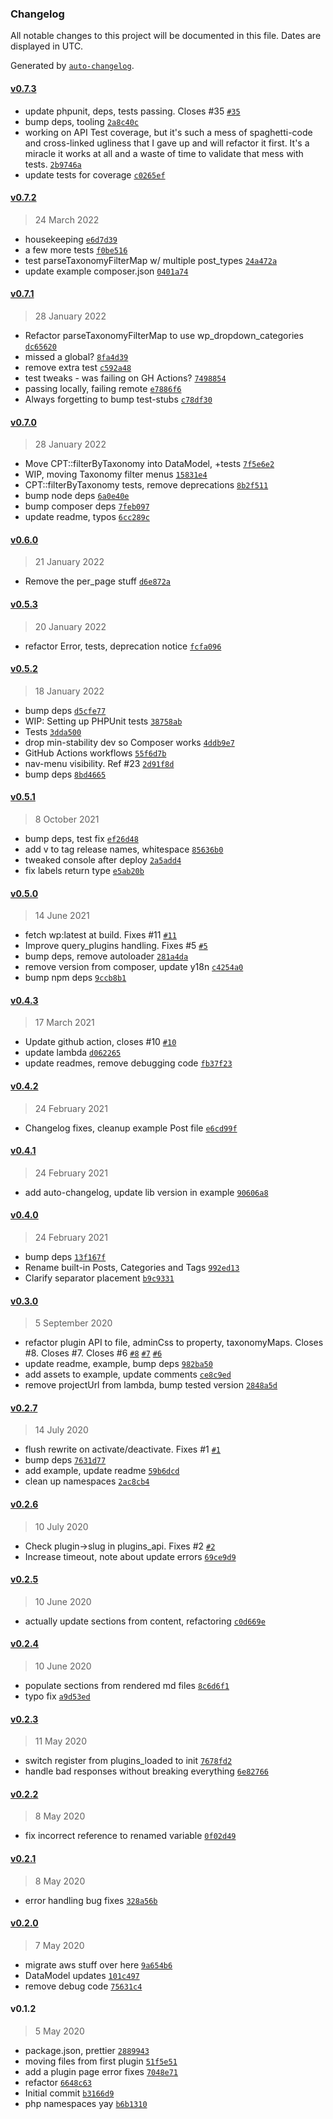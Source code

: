 ### Changelog

All notable changes to this project will be documented in this file. Dates are displayed in UTC.

Generated by [`auto-changelog`](https://github.com/CookPete/auto-changelog).

#### [v0.7.3](https://github.com/ideasonpurpose/wp-data-model/compare/v0.7.2...v0.7.3)

- update phpunit, deps, tests passing. Closes #35 [`#35`](https://github.com/ideasonpurpose/wp-data-model/issues/35)
- bump deps, tooling [`2a8c40c`](https://github.com/ideasonpurpose/wp-data-model/commit/2a8c40ccfffa0c9e7fe5a4320890b83fd776e64e)
- working on API Test coverage, but it's such a mess of spaghetti-code and cross-linked ugliness that I gave up and will refactor it first. It's a miracle it works at all and a waste of time to validate that mess with tests. [`2b9746a`](https://github.com/ideasonpurpose/wp-data-model/commit/2b9746a190301884b58d291deb1e100134197d75)
- update tests for coverage [`c0265ef`](https://github.com/ideasonpurpose/wp-data-model/commit/c0265ef00f3a7ac0c41f30626c45e70911b37306)

#### [v0.7.2](https://github.com/ideasonpurpose/wp-data-model/compare/v0.7.1...v0.7.2)

> 24 March 2022

- housekeeping [`e6d7d39`](https://github.com/ideasonpurpose/wp-data-model/commit/e6d7d392164db14e6e56c4d6eee2335b1be3342e)
- a few more tests [`f0be516`](https://github.com/ideasonpurpose/wp-data-model/commit/f0be516e6f9191c8f1f476e7add4d264f8188f73)
- test parseTaxonomyFilterMap w/ multiple post_types [`24a472a`](https://github.com/ideasonpurpose/wp-data-model/commit/24a472a7580f7434f81e074c5e01b27813a0332d)
- update example composer.json [`0401a74`](https://github.com/ideasonpurpose/wp-data-model/commit/0401a7400dbb3a7508fa763549117a4d181bdd78)

#### [v0.7.1](https://github.com/ideasonpurpose/wp-data-model/compare/v0.7.0...v0.7.1)

> 28 January 2022

- Refactor parseTaxonomyFilterMap to use wp_dropdown_categories [`dc65620`](https://github.com/ideasonpurpose/wp-data-model/commit/dc65620c70c922544466ccb708cef7c31fb40700)
- missed a global? [`8fa4d39`](https://github.com/ideasonpurpose/wp-data-model/commit/8fa4d393157cc5169392755a1d26c90712d94d28)
- remove extra test [`c592a48`](https://github.com/ideasonpurpose/wp-data-model/commit/c592a48fcd26ff24e1b64eadae9bee2d1fe6790a)
- test tweaks - was failing on GH Actions? [`7498854`](https://github.com/ideasonpurpose/wp-data-model/commit/7498854a20d7fe4bd9c91565caef34f21dba55d2)
- passing locally, failing remote [`e7886f6`](https://github.com/ideasonpurpose/wp-data-model/commit/e7886f67ffc60b454164810a9825edf88357c007)
- Always forgetting to bump test-stubs [`c78df30`](https://github.com/ideasonpurpose/wp-data-model/commit/c78df3088306f3e4b57a390f41fd96f0b7946268)

#### [v0.7.0](https://github.com/ideasonpurpose/wp-data-model/compare/v0.6.0...v0.7.0)

> 28 January 2022

- Move CPT::filterByTaxonomy into DataModel, +tests [`7f5e6e2`](https://github.com/ideasonpurpose/wp-data-model/commit/7f5e6e2c1648da517a6efc66807e9b6a601c96a4)
- WIP, moving Taxonomy filter menus [`15831e4`](https://github.com/ideasonpurpose/wp-data-model/commit/15831e48c9ec14daa5ae553ffb92083f3d24e010)
- CPT::filterByTaxonomy tests, remove deprecations [`8b2f511`](https://github.com/ideasonpurpose/wp-data-model/commit/8b2f5113791ba5977eec1d3870b6d26b439a0500)
- bump node deps [`6a0e40e`](https://github.com/ideasonpurpose/wp-data-model/commit/6a0e40e75c22cb100f2efc96ce3feb36660d007a)
- bump composer deps [`7feb097`](https://github.com/ideasonpurpose/wp-data-model/commit/7feb097722640b73366bb29930ea51ddbeb8f22c)
- update readme, typos [`6cc289c`](https://github.com/ideasonpurpose/wp-data-model/commit/6cc289cbbdbd6e4d4f61e1020ce61d32c2a7bc04)

#### [v0.6.0](https://github.com/ideasonpurpose/wp-data-model/compare/v0.5.3...v0.6.0)

> 21 January 2022

- Remove the per_page stuff [`d6e872a`](https://github.com/ideasonpurpose/wp-data-model/commit/d6e872ae63e75cdf1d1a0c9955a9a2875856835a)

#### [v0.5.3](https://github.com/ideasonpurpose/wp-data-model/compare/v0.5.2...v0.5.3)

> 20 January 2022

- refactor Error, tests, deprecation notice [`fcfa096`](https://github.com/ideasonpurpose/wp-data-model/commit/fcfa096e1d9e32ea848cb17feb8dfd8efc49e5bc)

#### [v0.5.2](https://github.com/ideasonpurpose/wp-data-model/compare/v0.5.1...v0.5.2)

> 18 January 2022

- bump deps [`d5cfe77`](https://github.com/ideasonpurpose/wp-data-model/commit/d5cfe77486d15a969c6cebb91995864f46c190a9)
- WIP: Setting up PHPUnit tests [`38758ab`](https://github.com/ideasonpurpose/wp-data-model/commit/38758abd4ca0a805738b195b702c02b563fa69ce)
- Tests [`3dda500`](https://github.com/ideasonpurpose/wp-data-model/commit/3dda5005b26196145be62ed314ff44b940b802a7)
- drop min-stability dev so Composer works [`4ddb9e7`](https://github.com/ideasonpurpose/wp-data-model/commit/4ddb9e747a93bbddcc58b82e1215ae0454f45504)
- GitHub Actions workflows [`55f6d7b`](https://github.com/ideasonpurpose/wp-data-model/commit/55f6d7b67354b2fd744216ebb7a0e0439aa7d125)
- nav-menu visibility. Ref #23 [`2d91f8d`](https://github.com/ideasonpurpose/wp-data-model/commit/2d91f8d3e664f34d84d13acec8a12a6bfc54ac62)
- bump deps [`8bd4665`](https://github.com/ideasonpurpose/wp-data-model/commit/8bd46657473bfbfeff734c1795984012cc565fb1)

#### [v0.5.1](https://github.com/ideasonpurpose/wp-data-model/compare/v0.5.0...v0.5.1)

> 8 October 2021

- bump deps, test fix [`ef26d48`](https://github.com/ideasonpurpose/wp-data-model/commit/ef26d488e097339491b946e6f7d9d52c77b438b3)
- add v to tag release names, whitespace [`85636b0`](https://github.com/ideasonpurpose/wp-data-model/commit/85636b03bad9a53bb1fb403bf751818c1d1bd023)
- tweaked console after deploy [`2a5add4`](https://github.com/ideasonpurpose/wp-data-model/commit/2a5add4855e24518dd686f0bb36e519d8ff11899)
- fix labels return type [`e5ab20b`](https://github.com/ideasonpurpose/wp-data-model/commit/e5ab20b6fa0181c1d7863d197657bfd47056fc2b)

#### [v0.5.0](https://github.com/ideasonpurpose/wp-data-model/compare/v0.4.3...v0.5.0)

> 14 June 2021

- fetch wp:latest at build. Fixes #11 [`#11`](https://github.com/ideasonpurpose/wp-data-model/issues/11)
- Improve query_plugins handling. Fixes #5 [`#5`](https://github.com/ideasonpurpose/wp-data-model/issues/5)
- bump deps, remove autoloader [`281a4da`](https://github.com/ideasonpurpose/wp-data-model/commit/281a4da6b2e56be41ca762ef3a301f138728fa57)
- remove version from composer, update y18n [`c4254a0`](https://github.com/ideasonpurpose/wp-data-model/commit/c4254a0c64332304ae07bdafd9d88df4bf3ddb9c)
- bump npm deps [`9ccb8b1`](https://github.com/ideasonpurpose/wp-data-model/commit/9ccb8b18a2bf17e9e28e048d88b7d123fc105e31)

#### [v0.4.3](https://github.com/ideasonpurpose/wp-data-model/compare/v0.4.2...v0.4.3)

> 17 March 2021

- Update github action, closes #10 [`#10`](https://github.com/ideasonpurpose/wp-data-model/issues/10)
- update lambda [`d062265`](https://github.com/ideasonpurpose/wp-data-model/commit/d0622659d8bbe4990e7a54d851dc564a4c9e73d9)
- update readmes, remove debugging code [`fb37f23`](https://github.com/ideasonpurpose/wp-data-model/commit/fb37f23987be2cc40d61111d18d4ff693bc3a2f4)

#### [v0.4.2](https://github.com/ideasonpurpose/wp-data-model/compare/v0.4.1...v0.4.2)

> 24 February 2021

- Changelog fixes, cleanup example Post file [`e6cd99f`](https://github.com/ideasonpurpose/wp-data-model/commit/e6cd99f7a93bf72402ed131241bb84e7e004d265)

#### [v0.4.1](https://github.com/ideasonpurpose/wp-data-model/compare/v0.4.0...v0.4.1)

> 24 February 2021

- add auto-changelog, update lib version in example [`90606a8`](https://github.com/ideasonpurpose/wp-data-model/commit/90606a8d6db14fb4c04f1c615e426555f1f75927)

#### [v0.4.0](https://github.com/ideasonpurpose/wp-data-model/compare/v0.3.0...v0.4.0)

> 24 February 2021

- bump deps [`13f167f`](https://github.com/ideasonpurpose/wp-data-model/commit/13f167f2b854907778f281cfa53a2316d0c7009c)
- Rename built-in Posts, Categories and Tags [`992ed13`](https://github.com/ideasonpurpose/wp-data-model/commit/992ed13f42708cc909d8a485388b91240f5b6713)
- Clarify separator placement [`b9c9331`](https://github.com/ideasonpurpose/wp-data-model/commit/b9c9331da06949db004bc4003584bf4051600bc7)

#### [v0.3.0](https://github.com/ideasonpurpose/wp-data-model/compare/v0.2.7...v0.3.0)

> 5 September 2020

- refactor plugin API to file, adminCss to property, taxonomyMaps. Closes #8. Closes #7. Closes #6 [`#8`](https://github.com/ideasonpurpose/wp-data-model/issues/8) [`#7`](https://github.com/ideasonpurpose/wp-data-model/issues/7) [`#6`](https://github.com/ideasonpurpose/wp-data-model/issues/6)
- update readme, example, bump deps [`982ba50`](https://github.com/ideasonpurpose/wp-data-model/commit/982ba502874127afa5a04c138ebdb0cc3afb457f)
- add assets to example, update comments [`ce8c9ed`](https://github.com/ideasonpurpose/wp-data-model/commit/ce8c9ed3291eb2d41fc1a46ef2de363728c154a4)
- remove projectUrl from lambda, bump tested version [`2848a5d`](https://github.com/ideasonpurpose/wp-data-model/commit/2848a5d7f9b8b0bea071300c96bb697be96fa778)

#### [v0.2.7](https://github.com/ideasonpurpose/wp-data-model/compare/v0.2.6...v0.2.7)

> 14 July 2020

- flush rewrite on activate/deactivate. Fixes #1 [`#1`](https://github.com/ideasonpurpose/wp-data-model/issues/1)
- bump deps [`7631d77`](https://github.com/ideasonpurpose/wp-data-model/commit/7631d7752aa0a26ac1f4f2d17b809eab7d760d91)
- add example, update readme [`59b6dcd`](https://github.com/ideasonpurpose/wp-data-model/commit/59b6dcd625d74a61e78b660dd0a9acf48e14a02a)
- clean up namespaces [`2ac8cb4`](https://github.com/ideasonpurpose/wp-data-model/commit/2ac8cb4e01e52cf97ca1568b85a2b543498396b4)

#### [v0.2.6](https://github.com/ideasonpurpose/wp-data-model/compare/v0.2.5...v0.2.6)

> 10 July 2020

- Check plugin-&gt;slug in plugins_api. Fixes #2 [`#2`](https://github.com/ideasonpurpose/wp-data-model/issues/2)
- Increase timeout, note about update errors [`69ce9d9`](https://github.com/ideasonpurpose/wp-data-model/commit/69ce9d98be7913925ef5f3d41d5e4d926e571e30)

#### [v0.2.5](https://github.com/ideasonpurpose/wp-data-model/compare/v0.2.4...v0.2.5)

> 10 June 2020

- actually update sections from content, refactoring [`c0d669e`](https://github.com/ideasonpurpose/wp-data-model/commit/c0d669e47e77069760697066b09f6b9a47e9f9f0)

#### [v0.2.4](https://github.com/ideasonpurpose/wp-data-model/compare/v0.2.3...v0.2.4)

> 10 June 2020

- populate sections from rendered md files [`8c6d6f1`](https://github.com/ideasonpurpose/wp-data-model/commit/8c6d6f16c55011322e9751d976daa083e33f2605)
- typo fix [`a9d53ed`](https://github.com/ideasonpurpose/wp-data-model/commit/a9d53edd290da0c19a7a01337f877f93efebe7a0)

#### [v0.2.3](https://github.com/ideasonpurpose/wp-data-model/compare/v0.2.2...v0.2.3)

> 11 May 2020

- switch register from plugins_loaded to init [`7678fd2`](https://github.com/ideasonpurpose/wp-data-model/commit/7678fd29b08a0e13549e791dd6d1237e1eea2feb)
- handle  bad responses without breaking everything [`6e82766`](https://github.com/ideasonpurpose/wp-data-model/commit/6e82766301d520dfc585f73bb83efcba227eb75f)

#### [v0.2.2](https://github.com/ideasonpurpose/wp-data-model/compare/v0.2.1...v0.2.2)

> 8 May 2020

- fix incorrect reference to renamed variable [`0f02d49`](https://github.com/ideasonpurpose/wp-data-model/commit/0f02d49462af24115cc6f79a7e431522c4fe61ae)

#### [v0.2.1](https://github.com/ideasonpurpose/wp-data-model/compare/v0.2.0...v0.2.1)

> 8 May 2020

- error handling bug fixes [`328a56b`](https://github.com/ideasonpurpose/wp-data-model/commit/328a56b2e1564080bac61be06979e1e30065d8b0)

#### [v0.2.0](https://github.com/ideasonpurpose/wp-data-model/compare/v0.1.2...v0.2.0)

> 7 May 2020

- migrate aws stuff over here [`9a654b6`](https://github.com/ideasonpurpose/wp-data-model/commit/9a654b67268d081eab3ca8a16973ae3a825f9400)
- DataModel updates [`101c497`](https://github.com/ideasonpurpose/wp-data-model/commit/101c4979220f0b04e7c7c31225b12c8ebe7d9920)
- remove debug code [`75631c4`](https://github.com/ideasonpurpose/wp-data-model/commit/75631c49bdeb491647e43b869c5685eb08bf8909)

#### v0.1.2

> 5 May 2020

- package.json, prettier [`2889943`](https://github.com/ideasonpurpose/wp-data-model/commit/2889943947d2cd8c769dc032fdd41b163b115918)
- moving files from first plugin [`51f5e51`](https://github.com/ideasonpurpose/wp-data-model/commit/51f5e51eb88250e73f75050a0e9e440680bd3e91)
- add a plugin page error fixes [`7048e71`](https://github.com/ideasonpurpose/wp-data-model/commit/7048e719720a7b5dc05db3f3a0f245a516a320ea)
- refactor [`6648c63`](https://github.com/ideasonpurpose/wp-data-model/commit/6648c6308b06f7344616f375b8ffc810573af3ae)
- Initial commit [`b3166d9`](https://github.com/ideasonpurpose/wp-data-model/commit/b3166d99eb3216bddd12889994cbc054f0a15ced)
- php namespaces yay [`b6b1310`](https://github.com/ideasonpurpose/wp-data-model/commit/b6b13103aca60eaee3af6f8c269927b9464894c2)
